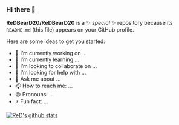 ### Hi there 👋


**ReDBearD20/ReDBearD20** is a ✨ _special_ ✨ repository because its `README.md` (this file) appears on your GitHub profile.

Here are some ideas to get you started:

- 🔭 I’m currently working on ...
- 🌱 I’m currently learning ...
- 👯 I’m looking to collaborate on ...
- 🤔 I’m looking for help with ...
- 💬 Ask me about ...
- 📫 How to reach me: ...
- 😄 Pronouns: ...
- ⚡ Fun fact: ...

[![ReD's github stats](https://github-readme-stats.vercel.app/api?username=ReDBearD20&count_private=true&show_icons=true&theme=radical&hide_rank=false)](https://github.com/ReDBearD20/github-readme-stats)
